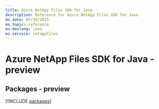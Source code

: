 ```yaml
---
title: Azure NetApp Files SDK for Java
description: Reference for Azure NetApp Files SDK for Java
ms.date: 07/30/2025
ms.topic: reference
ms.devlang: java
ms.service: netappfiles
---
```

# Azure NetApp Files SDK for Java - preview
## Packages - preview
[!INCLUDE [packages](netapp-files-index.md)]